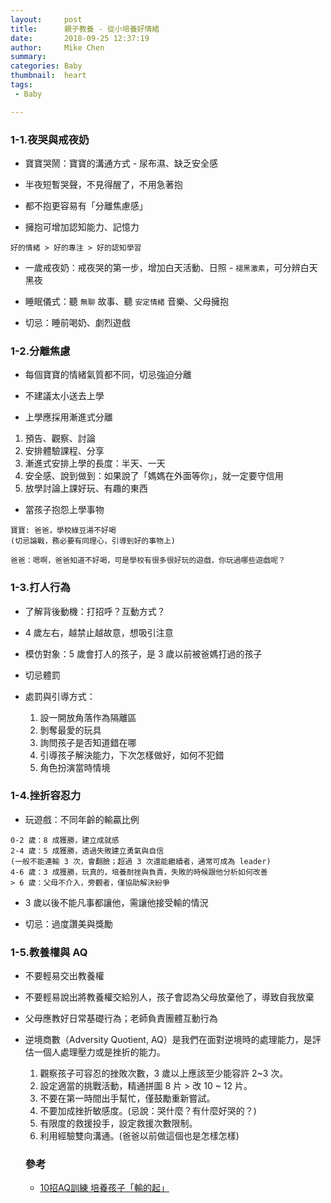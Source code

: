 ```yaml
---
layout:     post
title:      親子教養 - 從小培養好情緒
date:       2018-09-25 12:37:19
author:     Mike Chen
summary:    
categories: Baby
thumbnail:  heart
tags:
 - Baby

---
```


### 1-1.夜哭與戒夜奶

* 寶寶哭鬧：寶寶的溝通方式 - 尿布濕、缺乏安全感

* 半夜短暫哭聲，不見得醒了，不用急著抱

* 都不抱更容易有「分離焦慮感」

* 擁抱可增加認知能力、記憶力

```
好的情緒 > 好的專注 > 好的認知學習
```

* 一歲戒夜奶：戒夜哭的第一步，增加白天活動、日照 - `褪黑激素`，可分辨白天黑夜

* 睡眠儀式：聽 `無聊` 故事、聽 `安定情緒` 音樂、父母擁抱

* 切忌：睡前喝奶、劇烈遊戲


### 1-2.分離焦慮

* 每個寶寶的情緒氣質都不同，切忌強迫分離

* 不建議太小送去上學

* 上學應採用漸進式分離
1. 預告、觀察、討論
2. 安排體驗課程、分享
3. 漸進式安排上學的長度：半天、一天
4. 安全感、說到做到：如果說了「媽媽在外面等你」，就一定要守信用
5. 放學討論上課好玩、有趣的東西

* 當孩子抱怨上學事物

```
寶寶: 爸爸，學校綠豆湯不好喝
(切忌論戰，務必要有同理心，引導到好的事物上)

爸爸：嗯啊，爸爸知道不好喝，可是學校有很多很好玩的遊戲，你玩過哪些遊戲呢？
```

### 1-3.打人行為

* 了解背後動機：打招呼？互動方式？

* 4 歲左右，越禁止越故意，想吸引注意

* 模仿對象：5 歲會打人的孩子，是 3 歲以前被爸媽打過的孩子

* 切忌體罰

* 處罰與引導方式：
  1. 設一開放角落作為隔離區
  2. 剝奪最愛的玩具
  3. 詢問孩子是否知道錯在哪
  4. 引導孩子解決能力，下次怎樣做好，如何不犯錯
  5. 角色扮演當時情境


### 1-4.挫折容忍力

* 玩遊戲：不同年齡的輸贏比例

```
0-2 歲：8 成獲勝，建立成就感
2-4 歲：5 成獲勝，透過失敗建立勇氣與自信
(一般不能連輸 3 次，會翻臉；超過 3 次還能繼續者，通常可成為 leader)
4-6 歲：3 成獲勝，玩真的，培養耐挫與負責，失敗的時候跟他分析如何改善
> 6 歲：父母不介入，旁觀者，僅協助解決紛爭
```

* 3 歲以後不能凡事都讓他，需讓他接受輸的情況

* 切忌：過度讚美與獎勵


### 1-5.教養權與 AQ

* 不要輕易交出教養權

* 不要輕易說出將教養權交給別人，孩子會認為父母放棄他了，導致自我放棄

* 父母應教好日常基礎行為；老師負責團體互動行為

* 逆境商數（Adversity Quotient, AQ）是我們在面對逆境時的處理能力，是評估一個人處理壓力或是挫折的能力。

  1. 觀察孩子可容忍的挫敗次數，3 歲以上應該至少能容許 2~3 次。
  2. 設定適當的挑戰活動，精通拼圖 8 片 > 改 10 ~ 12 片。
  3. 不要在第一時間出手幫忙，僅鼓勵重新嘗試。
  4. 不要加成挫折敏感度。(忌說：哭什麼？有什麼好哭的？)
  5. 有限度的救援投手，設定救援次數限制。
  6. 利用經驗雙向溝通。(爸爸以前做這個也是怎樣怎樣)


  ### 參考

  * [10招AQ訓練 培養孩子「輸的起」](https://info.babyhome.com.tw/article/1182)